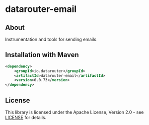# datarouter-email
## About
Instrumentation and tools for sending emails

## Installation with Maven

```xml
<dependency>
	<groupId>io.datarouter</groupId>
	<artifactId>datarouter-email</artifactId>
	<version>0.0.73</version>
</dependency>
```

## License

This library is licensed under the Apache License, Version 2.0 - see [LICENSE](../LICENSE) for details.
